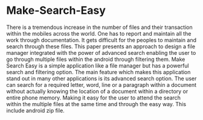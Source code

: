 # Make-Search-Easy
There is a tremendous increase in the number of files and their transaction within the mobiles across the world. One has to report and maintain all the work through documentation. It gets difficult for the peoples to maintain and search through these files. This paper presents an approach to design a file manager integrated with the power of advanced search enabling the user to go through multiple files within the android through filtering them. Make Search Easy is a simple application like a file manager but has a powerful search and filtering option. The main feature which makes this application stand out in many other applications is its advanced search option. The user can search for a required letter, word, line or a paragraph within a document without actually knowing the location of a document within a directory or entire phone memory. Making it easy for the user to attend the search within the multiple files at the same time and through the easy way.
 This include android zip file.
